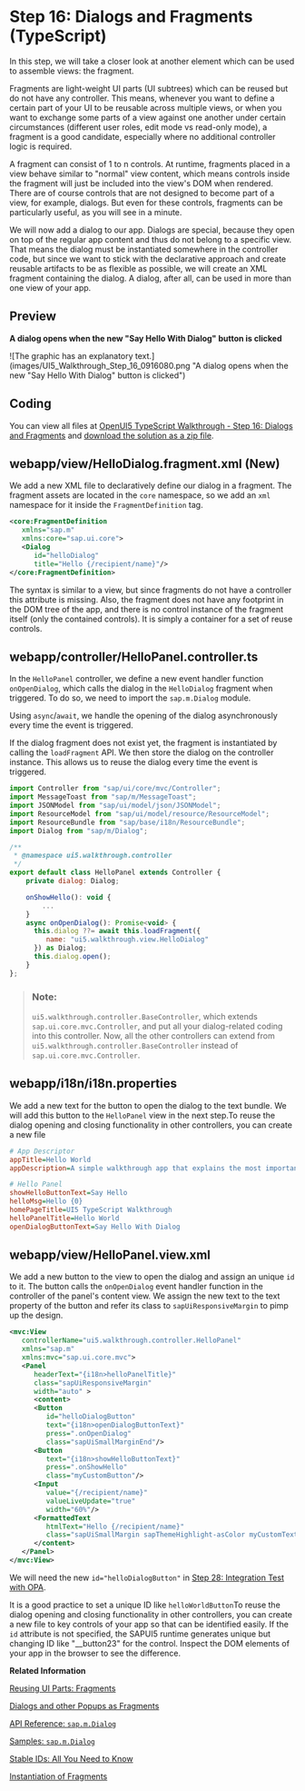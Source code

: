 <!-- loio4b2e306f4bcd4777b068e5a99e007e85 -->

# Step 16: Dialogs and Fragments \(TypeScript\)

In this step, we will take a closer look at another element which can be used to assemble views: the fragment.

Fragments are light-weight UI parts \(UI subtrees\) which can be reused but do not have any controller. This means, whenever you want to define a certain part of your UI to be reusable across multiple views, or when you want to exchange some parts of a view against one another under certain circumstances \(different user roles, edit mode vs read-only mode\), a fragment is a good candidate, especially where no additional controller logic is required.

A fragment can consist of 1 to n controls. At runtime, fragments placed in a view behave similar to "normal" view content, which means controls inside the fragment will just be included into the view's DOM when rendered. There are of course controls that are not designed to become part of a view, for example, dialogs. But even for these controls, fragments can be particularly useful, as you will see in a minute.

We will now add a dialog to our app. Dialogs are special, because they open on top of the regular app content and thus do not belong to a specific view. That means the dialog must be instantiated somewhere in the controller code, but since we want to stick with the declarative approach and create reusable artifacts to be as flexible as possible, we will create an XML fragment containing the dialog. A dialog, after all, can be used in more than one view of your app.



## Preview

  
  
**A dialog opens when the new "Say Hello With Dialog" button is clicked**

![The graphic has an explanatory text.](images/UI5_Walkthrough_Step_16_0916080.png "A dialog opens when the new "Say Hello With Dialog" button is clicked")



<a name="loio4b2e306f4bcd4777b068e5a99e007e85__section_kj4_41f_syb"/>

## Coding

You can view all files at [OpenUI5 TypeScript Walkthrough - Step 16: Dialogs and Fragments](https://github.com/sap-samples/ui5-typescript-walkthrough/tree/main/steps/16) and [download the solution as a zip file](https://sap-samples.github.io/ui5-typescript-walkthrough/ui5-typescript-walkthrough-step-16.zip).



<a name="loio4b2e306f4bcd4777b068e5a99e007e85__section_pd3_2my_nzb"/>

## webapp/view/HelloDialog.fragment.xml \(New\)

We add a new XML file to declaratively define our dialog in a fragment. The fragment assets are located in the `core` namespace, so we add an `xml` namespace for it inside the `FragmentDefinition` tag.

```xml
<core:FragmentDefinition
   xmlns="sap.m"
   xmlns:core="sap.ui.core">
   <Dialog
      id="helloDialog"
      title="Hello {/recipient/name}"/>
</core:FragmentDefinition>
```

The syntax is similar to a view, but since fragments do not have a controller this attribute is missing. Also, the fragment does not have any footprint in the DOM tree of the app, and there is no control instance of the fragment itself \(only the contained controls\). It is simply a container for a set of reuse controls.



<a name="loio4b2e306f4bcd4777b068e5a99e007e85__section_v4g_hmy_nzb"/>

## webapp/controller/HelloPanel.controller.ts

In the `HelloPanel` controller, we define a new event handler function `onOpenDialog`, which calls the dialog in the `HelloDialog` fragment when triggered. To do so, we need to import the `sap.m.Dialog` module.

Using `async`/`await`, we handle the opening of the dialog asynchronously every time the event is triggered.

If the dialog fragment does not exist yet, the fragment is instantiated by calling the `loadFragment` API. We then store the dialog on the controller instance. This allows us to reuse the dialog every time the event is triggered.

```js
import Controller from "sap/ui/core/mvc/Controller";
import MessageToast from "sap/m/MessageToast";
import JSONModel from "sap/ui/model/json/JSONModel";
import ResourceModel from "sap/ui/model/resource/ResourceModel";
import ResourceBundle from "sap/base/i18n/ResourceBundle";
import Dialog from "sap/m/Dialog";

/**
 * @namespace ui5.walkthrough.controller
 */
export default class HelloPanel extends Controller {
    private dialog: Dialog;

    onShowHello(): void {
        ...
    }
    async onOpenDialog(): Promise<void> {
      this.dialog ??= await this.loadFragment({
         name: "ui5.walkthrough.view.HelloDialog"
      }) as Dialog;
      this.dialog.open();
    }   
};
```

> ### Note:  
> `ui5.walkthrough.controller.BaseController`, which extends `sap.ui.core.mvc.Controller`, and put all your dialog-related coding into this controller. Now, all the other controllers can extend from `ui5.walkthrough.controller.BaseController` instead of `sap.ui.core.mvc.Controller`.



<a name="loio4b2e306f4bcd4777b068e5a99e007e85__section_d5m_ypr_r2b"/>

## webapp/i18n/i18n.properties

We add a new text for the button to open the dialog to the text bundle. We will add this button to the `HelloPanel` view in the next step.To reuse the dialog opening and closing functionality in other controllers, you can create a new file

```ini
# App Descriptor
appTitle=Hello World
appDescription=A simple walkthrough app that explains the most important concepts of SAPUI5

# Hello Panel
showHelloButtonText=Say Hello
helloMsg=Hello {0}
homePageTitle=UI5 TypeScript Walkthrough
helloPanelTitle=Hello World
openDialogButtonText=Say Hello With Dialog
```



<a name="loio4b2e306f4bcd4777b068e5a99e007e85__section_lj4_41f_syb"/>

## webapp/view/HelloPanel.view.xml

We add a new button to the view to open the dialog and assign an unique `id` to it. The button calls the `onOpenDialog` event handler function in the controller of the panel's content view. We assign the new text to the text property of the button and refer its class to `sapUiResponsiveMargin` to pimp up the design.

```xml
<mvc:View
   controllerName="ui5.walkthrough.controller.HelloPanel"
   xmlns="sap.m"
   xmlns:mvc="sap.ui.core.mvc">
   <Panel
      headerText="{i18n>helloPanelTitle}"
      class="sapUiResponsiveMargin"
      width="auto" >
      <content>
      <Button
         id="helloDialogButton"
         text="{i18n>openDialogButtonText}"
         press=".onOpenDialog"
         class="sapUiSmallMarginEnd"/>
      <Button
         text="{i18n>showHelloButtonText}"
         press=".onShowHello"
         class="myCustomButton"/>
      <Input
         value="{/recipient/name}"
         valueLiveUpdate="true"
         width="60%"/>
      <FormattedText
         htmlText="Hello {/recipient/name}"
         class="sapUiSmallMargin sapThemeHighlight-asColor myCustomText"/>
      </content>
   </Panel>
</mvc:View>
```

We will need the new `id="helloDialogButton"` in [Step 28: Integration Test with OPA](step-28-integration-test-with-opa-9bf4dce.md).

It is a good practice to set a unique ID like `helloWorldButton`To reuse the dialog opening and closing functionality in other controllers, you can create a new file to key controls of your app so that can be identified easily. If the `id` attribute is not specified, the SAPUI5 runtime generates unique but changing ID like "\_\_button23" for the control. Inspect the DOM elements of your app in the browser to see the difference.

**Related Information**  


[Reusing UI Parts: Fragments](../04_Essentials/reusing-ui-parts-fragments-36a5b13.md "Fragments are light-weight UI parts (UI sub-trees) which can be reused, defined similar to views, but do not have any controller or other behavior code involved.")

[Dialogs and other Popups as Fragments](../04_Essentials/dialogs-and-other-popups-as-fragments-448c641.md "You can use fragments to declaratively define dialogs and other popup controls which are not part of the normal page UI structure.")

[API Reference: `sap.m.Dialog`](https://ui5.sap.com/#/api/sap.m.Dialog)

[Samples: `sap.m.Dialog`](https://ui5.sap.com/#/entity/sap.m.Dialog)

[Stable IDs: All You Need to Know](../05_Developing_Apps/stable-ids-all-you-need-to-know-f51dbb7.md "Stable IDs are IDs for controls, elements, or components that you set yourself in the respective id property or attribute as opposed to IDs that are generated by SAPUI5. Stable means that the IDs are concatenated with the application component ID and do not have any auto-generated parts.")

[Instantiation of Fragments](../04_Essentials/instantiation-of-fragments-04129b2.md "SAPUI5 provides two options to instantiate a fragment: If it is instantiated inside a controller extending sap.ui.core.mvc.Controller, the loadFragment() function is the way to go. However, if it is instantiated in a non-controller artefact, the generic function sap.ui.core.Fragment.load() can be used.")

